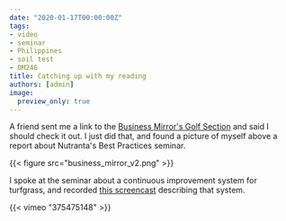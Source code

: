 ```yaml
---
date: "2020-01-17T00:00:00Z"
tags:
- video
- seminar
- Philippines
- soil test
- OM246
title: Catching up with my reading
authors: [admin]
image:
  preview_only: true
---
```


A friend sent me a link to the [Business Mirror's Golf Section](https://issuu.com/businessmirror/docs/businessmirror_november_30__2019/5) and said I should check it out. I just did that, and found a picture of myself above a report about Nutranta's Best Practices seminar.

{{< figure src="business_mirror_v2.png" >}}

I spoke at the seminar about a continuous improvement system for turfgrass, and recorded [this screencast](https://vimeo.com/375475148) describing that system.

{{< vimeo "375475148" >}}

